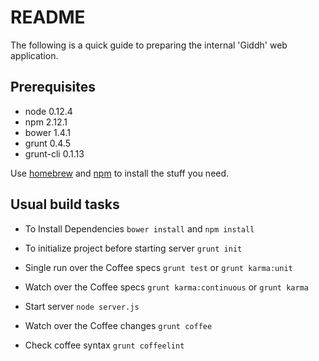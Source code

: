 # README

The following is a quick guide to preparing the internal 'Giddh' web
application.

Prerequisites
-------------

* node 0.12.4
* npm 2.12.1
* bower 1.4.1
* grunt 0.4.5
* grunt-cli 0.1.13

Use [homebrew](http://mxcl.github.com/homebrew/) and [npm]() to install the stuff you need.

Usual build tasks
-----------------

* To Install Dependencies
`bower install` and `npm install`

* To initialize project before starting server
`grunt init`

* Single run over the Coffee specs
`grunt test` or `grunt karma:unit`

* Watch over the Coffee specs
`grunt karma:continuous` or `grunt karma`

* Start server
`node server.js`

* Watch over the Coffee changes
`grunt coffee`

* Check coffee syntax
`grunt coffeelint`